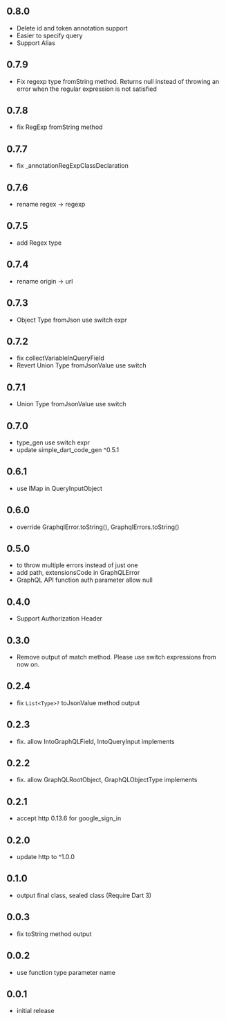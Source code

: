 ## 0.8.0

- Delete id and token annotation support
- Easier to specify query
- Support Alias

## 0.7.9

- Fix regexp type fromString method. Returns null instead of throwing an error
  when the regular expression is not satisfied

## 0.7.8

- fix RegExp fromString method

## 0.7.7

- fix _annotationRegExpClassDeclaration

## 0.7.6

- rename regex → regexp

## 0.7.5

- add Regex type

## 0.7.4

- rename origin → url

## 0.7.3

- Object Type fromJson use switch expr

## 0.7.2

- fix collectVariableInQueryField
- Revert Union Type fromJsonValue use switch

## 0.7.1

- Union Type fromJsonValue use switch

## 0.7.0

- type_gen use switch expr
- update simple_dart_code_gen ^0.5.1

## 0.6.1

- use IMap in QueryInputObject

## 0.6.0

- override GraphqlError.toString(), GraphqlErrors.toString()

## 0.5.0

- to throw multiple errors instead of just one
- add path, extensionsCode in GraphQLError
- GraphQL API function auth parameter allow null

## 0.4.0

- Support Authorization Header

## 0.3.0

- Remove output of match method. Please use switch expressions from now on.

## 0.2.4

- fix `List<Type>?` toJsonValue method output

## 0.2.3

- fix. allow IntoGraphQLField, IntoQueryInput implements

## 0.2.2

- fix. allow GraphQLRootObject, GraphQLObjectType implements

## 0.2.1

- accept http 0.13.6 for google_sign_in

## 0.2.0

- update http to ^1.0.0

## 0.1.0

- output final class, sealed class (Require Dart 3)

## 0.0.3

- fix toString method output

## 0.0.2

- use function type parameter name

## 0.0.1

- initial release
